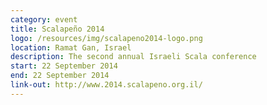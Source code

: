 ```yaml
---
category: event
title: Scalapeño 2014
logo: /resources/img/scalapeno2014-logo.png
location: Ramat Gan, Israel
description: The second annual Israeli Scala conference
start: 22 September 2014
end: 22 September 2014
link-out: http://www.2014.scalapeno.org.il/
---
```


